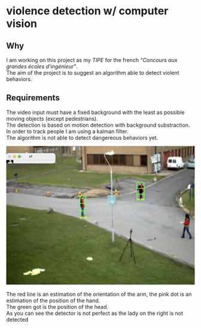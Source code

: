 # violence detection w/ computer vision 

## Why
I am working on this project as my *TIPE* for the french *"Concours aux grandes écoles d'ingénieur"*.  
The aim of the project is to suggest an algorithm able to detect violent behaviors.  

## Requirements
The video input must have a fixed background with the least as possible moving objects (except pedestrians).  
The detection is based on motion detection with background substraction.  
In order to track people I am using a kalman filter.  
The algorithm is not able to detect dangereous behaviors yet.

![alt text](Sample.png)

The red line is an estimation of the orientation of the arm, the pink dot is an estimation of the position of the hand.  
The green got is the position of the head.  
As you can see the detector is not perfect as the lady on the right is not detected

